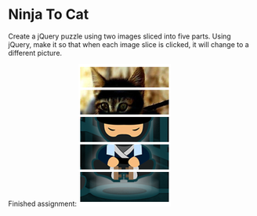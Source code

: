 # Ninja To Cat

Create a jQuery puzzle using two images sliced into five parts. Using jQuery, make it so that when each image slice is clicked, it will change to a different picture.

Finished assignment:
![boo](ninja_to_cat.bmp)
